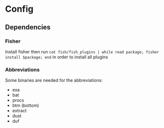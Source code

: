 # Config

## Dependencies

### Fisher

Install fisher then run `cat fish/fish_plugins | while read package; fisher install $package; end` in order to install all plugins

### Abbreviations

Some binaries are needed for the abbreviations:
- exa
- bat
- procs
- btm (bottom)
- extract
- dust
- duf
